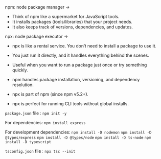 
npm: node package manager -> 
- Think of npm like a supermarket for JavaScript tools.
- It installs packages (tools/libraries) that your project needs.
- It also keeps track of versions, dependencies, and updates.

npx: node package executor -> 
- npx is like a rental service. You don’t need to install a package to use it.
- You just run it directly, and it handles everything behind the scenes.
- Useful when you want to run a package just once or try something quickly.

- npm handles package installation, versioning, and dependency resolution.
- npx is part of npm (since npm v5.2+).
- npx is perfect for running CLI tools without global installs.


`package.json` file : `npm init -y`

For dependencies:
`npm install express`

For development dependencies: 
`npm install -D nodemon`
`npm install -D @types/express`
`npm install -D @types/node`
`npm install -D ts-node`
`npm install -D typescript`

`tsconfig.json` file : `npx tsc --init`